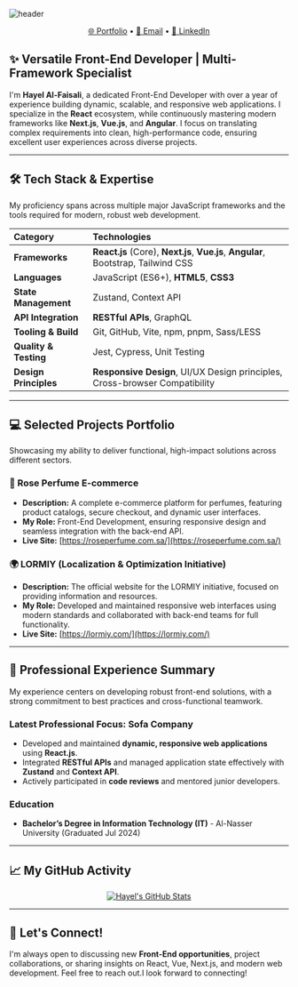 ![header](https://capsule-render.vercel.app/api?type=soft&color=auto&height=200&section=header&text=HAYEL%20AL-FAISALI&fontSize=48&fontColor=ffffff)

<p align="center">
  <a href="https://hayel-alfaisali.vercel.app/" target="_blank">🌐 Portfolio</a> •
  <a href="mailto:hayelalfaisali1@gmail.com">📧 Email</a> •
  <a href="https://linkedin.com/in/your-linkedin-profile" target="_blank">🔗 LinkedIn</a>
</p>

## ✨ Versatile Front-End Developer | Multi-Framework Specialist

I'm **Hayel Al-Faisali**, a dedicated Front-End Developer with over a year of experience building dynamic, scalable, and responsive web applications. I specialize in the **React** ecosystem, while continuously mastering modern frameworks like **Next.js**, **Vue.js**, and **Angular**. I focus on translating complex requirements into clean, high-performance code, ensuring excellent user experiences across diverse projects.

---

## 🛠️ Tech Stack & Expertise

My proficiency spans across multiple major JavaScript frameworks and the tools required for modern, robust web development.

| Category | Technologies |
| :--- | :--- |
| **Frameworks** | **React.js** (Core), **Next.js**, **Vue.js**, **Angular**, Bootstrap, Tailwind CSS |
| **Languages** | JavaScript (ES6+), **HTML5**, **CSS3** |
| **State Management** | Zustand, Context API |
| **API Integration** | **RESTful APIs**, GraphQL |
| **Tooling & Build** | Git, GitHub, Vite, npm, pnpm, Sass/LESS |
| **Quality & Testing** | Jest, Cypress, Unit Testing |
| **Design Principles** | **Responsive Design**, UI/UX Design principles, Cross-browser Compatibility |

---

## 💻 Selected Projects Portfolio

Showcasing my ability to deliver functional, high-impact solutions across different sectors.

### 🌹 Rose Perfume E-commerce
* **Description:** A complete e-commerce platform for perfumes, featuring product catalogs, secure checkout, and dynamic user interfaces.
* **My Role:** Front-End Development, ensuring responsive design and seamless integration with the back-end API.
* **Live Site:** [https://roseperfume.com.sa/](https://roseperfume.com.sa/)

### 🌍 LORMIY (Localization & Optimization Initiative)
* **Description:** The official website for the LORMIY initiative, focused on providing information and resources.
* **My Role:** Developed and maintained responsive web interfaces using modern standards and collaborated with back-end teams for full functionality.
* **Live Site:** [https://lormiy.com/](https://lormiy.com/)

---

## 🚀 Professional Experience Summary

My experience centers on developing robust front-end solutions, with a strong commitment to best practices and cross-functional teamwork.

### Latest Professional Focus: Sofa Company
* Developed and maintained **dynamic, responsive web applications** using **React.js**.
* Integrated **RESTful APIs** and managed application state effectively with **Zustand** and **Context API**.
* Actively participated in **code reviews** and mentored junior developers.

### Education
* **Bachelor’s Degree in Information Technology (IT)** - Al-Nasser University (Graduated Jul 2024)

---

## 📈 My GitHub Activity

<p align="center">
  <a href="https://github.com/Hayelalfaisali">
    <img src="https://github-readme-stats.vercel.app/api?username=Hayelalfaisali&show_icons=true&theme=buefy&hide_title=true&count_private=true&disable_animations=true&line_height=25&hide_border=true" alt="Hayel's GitHub Stats" />
  </a>
</p>

---

## 💬 Let's Connect!

I'm always open to discussing new **Front-End opportunities**, project collaborations, or sharing insights on React, Vue, Next.js, and modern web development. Feel free to reach out.I look forward to connecting!
